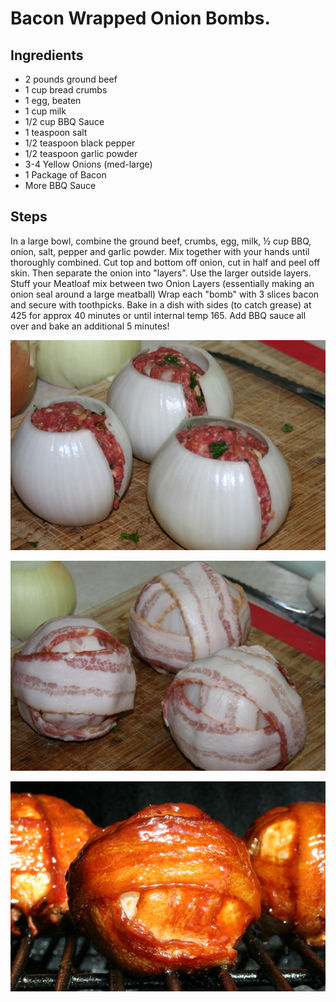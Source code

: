# Bacon Wrapped Onion Bombs.

## Ingredients

- 2 pounds ground beef
- 1 cup bread crumbs
- 1 egg, beaten
- 1 cup milk
- 1/2 cup BBQ Sauce
- 1 teaspoon salt
- 1/2 teaspoon black pepper
- 1/2 teaspoon garlic powder
- 3-4 Yellow Onions (med-large)
- 1 Package of Bacon
- More BBQ Sauce

## Steps

In a large bowl, combine the ground beef, crumbs, egg, milk, ½ cup BBQ, onion, salt, pepper and garlic powder. Mix together with your hands until thoroughly combined.
Cut top and bottom off onion, cut in half and peel off skin. Then separate the onion into "layers". Use the larger outside layers.
Stuff your Meatloaf mix between two Onion Layers (essentially making an onion seal around a large meatball)
Wrap each "bomb" with 3 slices bacon and secure with toothpicks.
Bake in a dish with sides (to catch grease) at 425 for approx 40 minutes or until internal temp 165.
Add BBQ sauce all over and bake an additional 5 minutes!


![food-the-more-you-know-rep-ost-staff-picks-don-t-worry-there-s-sauce-recipe-end-Bacon-Wrapped-Onion-Bombs](../_resources/hp9Galk_29522481dd9949fe917691a0c7744fb0-1.jpeg)

![food-recipe-the-more-you-know-rep-ost-staff-picks-Bacon-Wrapped-Onion-Bombs](../_resources/B7C0iGI_1140202f98d5473c99eaf5374ebd66a9-1.jpeg)

![food-recipe-the-more-you-know-rep-ost-staff-picks-Bacon-Wrapped-Onion-Bombs](../_resources/Vu6IJWX_dbf8977a0d094b8ba0760367408ae645-1.jpeg)


